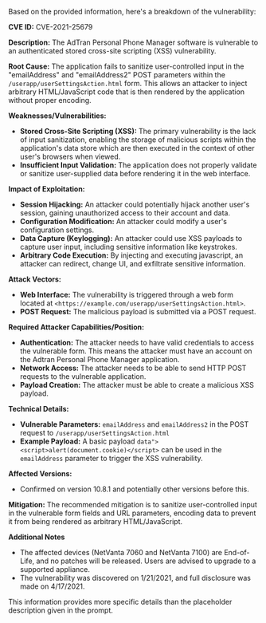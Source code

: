 Based on the provided information, here's a breakdown of the vulnerability:

**CVE ID:** CVE-2021-25679

**Description:** The AdTran Personal Phone Manager software is vulnerable to an authenticated stored cross-site scripting (XSS) vulnerability.

**Root Cause:** The application fails to sanitize user-controlled input in the "emailAddress" and "emailAddress2" POST parameters within the `/userapp/userSettingsAction.html` form. This allows an attacker to inject arbitrary HTML/JavaScript code that is then rendered by the application without proper encoding.

**Weaknesses/Vulnerabilities:**
*   **Stored Cross-Site Scripting (XSS):** The primary vulnerability is the lack of input sanitization, enabling the storage of malicious scripts within the application's data store which are then executed in the context of other user's browsers when viewed.
*   **Insufficient Input Validation:**  The application does not properly validate or sanitize user-supplied data before rendering it in the web interface.

**Impact of Exploitation:**
*   **Session Hijacking:** An attacker could potentially hijack another user's session, gaining unauthorized access to their account and data.
*   **Configuration Modification:** An attacker could modify a user's configuration settings.
*   **Data Capture (Keylogging):** An attacker could use XSS payloads to capture user input, including sensitive information like keystrokes.
*   **Arbitrary Code Execution:** By injecting and executing javascript, an attacker can redirect, change UI, and exfiltrate sensitive information.

**Attack Vectors:**
*   **Web Interface:** The vulnerability is triggered through a web form located at `<https://example.com/userapp/userSettingsAction.html>`.
*   **POST Request:** The malicious payload is submitted via a POST request.

**Required Attacker Capabilities/Position:**
*   **Authentication:** The attacker needs to have valid credentials to access the vulnerable form. This means the attacker must have an account on the Adtran Personal Phone Manager application.
*   **Network Access:** The attacker needs to be able to send HTTP POST requests to the vulnerable application.
*   **Payload Creation:** The attacker must be able to create a malicious XSS payload.

**Technical Details:**

*   **Vulnerable Parameters:**  `emailAddress` and `emailAddress2` in the POST request to `/userapp/userSettingsAction.html`
*   **Example Payload:** A basic payload `data"><script>alert(document.cookie)</script>` can be used in the `emailAddress` parameter to trigger the XSS vulnerability.

**Affected Versions:**

*   Confirmed on version 10.8.1 and potentially other versions before this.

**Mitigation:**
The recommended mitigation is to sanitize user-controlled input in the vulnerable form fields and URL parameters, encoding data to prevent it from being rendered as arbitrary HTML/JavaScript.

**Additional Notes**

* The affected devices (NetVanta 7060 and NetVanta 7100) are End-of-Life, and no patches will be released. Users are advised to upgrade to a supported appliance.
* The vulnerability was discovered on 1/21/2021, and full disclosure was made on 4/17/2021.

This information provides more specific details than the placeholder description given in the prompt.